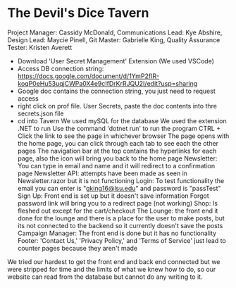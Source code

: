 # The Devil's Dice Tavern
Project Manager: Cassidy McDonald,
Communications Lead: Kye Abshire,
Design Lead: Maycie Pinell,
Git Master: Gabrielle King,
Quality Assurance Tester: Kristen Averett


- Download 'User Secret Management' Extension (We used VSCode)
- Access DB connection string: https://docs.google.com/document/d/1YmP2fIR-koqP0eHu53uqjCWPa0X4e9cIfDrKrRJQU2I/edit?usp=sharing
- Google doc contains the connection string, you just need to request access 
- right click on prof file. User Secrets, paste the doc contents into thre secrets.json file
- cd into Tavern
We used mySQL for the database
We used the extension .NET to run
Use the command 'dotnet run' to run the program 
CTRL + Click the link to see the page in whichever browser
The page opens with the home page, you can click through each tab to see each the other pages 
The navigation bar at the top contains the hyperlinks for each page, also the icon will bring you back to the home page
Newsletter: You can type in email and name and it will redirect to a confirmation page
Newsletter API: attempts have been made as seen in Newsletter.razor but it is not functioning
Login: To test functionality the email you can enter is "gking16@lsu.edu" and password is "passTest" 
Sign Up: Front end is set up but it doesn't save information 
Forgot password link will bring you to a redirect page (not working)
Shop: Is fleshed out except for the cart/checkout
The Lounge: the front end it done for the lounge and there is a place for the user to make posts, but its not connected to the backend so it currently doesn't save the posts
Campaign Manager: The front end is done but it has no functionality
Footer: 'Contact Us,' 'Privacy Policy,' and 'Terms of Service' just lead to counter pages because they aren't made


We tried our hardest to get the front end and back end connected but we were stripped for time and the limits of what we knew how to do, so our website can read from the database but cannot do any writing to it. 
